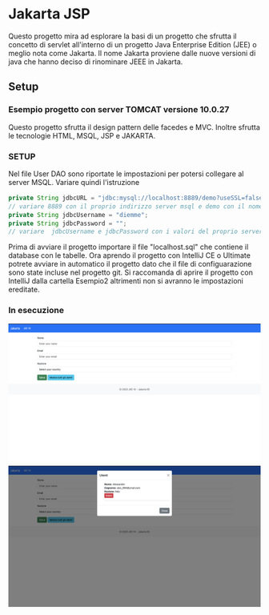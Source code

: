 # Jakarta JSP

Questo progetto mira ad esplorare la basi di un progetto che sfrutta il concetto di servlet all'interno di un progetto 
Java Enterprise Edition (JEE) o meglio nota come Jakarta.
Il nome Jakarta proviene dalle nuove versioni di java che hanno deciso di rinominare JEEE in Jakarta.

## Setup 

### Esempio progetto con server TOMCAT versione 10.0.27
Questo progetto sfrutta il design pattern delle facedes e MVC. Inoltre sfrutta le tecnologie HTML, MSQL, JSP e JAKARTA.

### SETUP
Nel file User DAO sono riportate le impostazioni per potersi collegare al server MSQL. Variare quindi l'istruzione
``` java
private String jdbcURL = "jdbc:mysql://localhost:8889/demo?useSSL=false"; 
// variare 8889 con il proprio indirizzo server msql e demo con il nome del proprio database
private String jdbcUsername = "diemme";
private String jdbcPassword = "";
// variare  jdbcUsername e jdbcPassword con i valori del proprio server msql
```


Prima di avviare il progetto importare il file "localhost.sql" che contiene il database con le tabelle.
Ora aprendo il progetto con IntelliJ CE o Ultimate potrete avviare in automatico il progetto dato che
il file di configuarazione sono state incluse nel progetto git.
Si raccomanda di aprire il progetto con IntelliJ dalla cartella Esempio2 altrimenti non si avranno le impostazioni
ereditate.

### In esecuzione

![Screen 1](./img/img1.png)
![Screen 2](./img/img2.png)